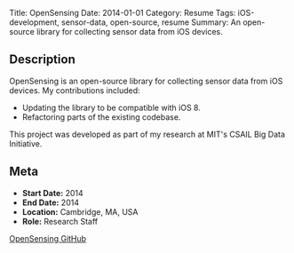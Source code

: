 Title: OpenSensing
Date: 2014-01-01
Category: Resume
Tags: iOS-development, sensor-data, open-source, resume
Summary: An open-source library for collecting sensor data from iOS devices.

## Description

OpenSensing is an open-source library for collecting sensor data from iOS devices. My contributions included:

- Updating the library to be compatible with iOS 8.
- Refactoring parts of the existing codebase.

This project was developed as part of my research at MIT's CSAIL Big Data Initiative.

## Meta

- **Start Date:** 2014
- **End Date:** 2014
- **Location:** Cambridge, MA, USA
- **Role:** Research Staff

[OpenSensing GitHub](https://github.com/CSAIL-LivingLab/ios-opensensing)